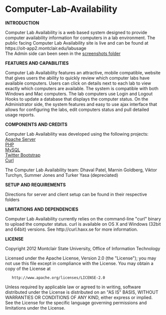 Computer-Lab-Availability
=========================

<b>INTRODUCTION</b>
<p>
Computer Lab Availability is a web based system designed to provide computer availability information for computers in a lab environment.
The public facing Computer Lab Availability site is live and can be found at https://oit-app2.montclair.edu/labusage
<br>
The Admin side can been seen in the <a href="https://github.com/MontclairState/Computer-Lab-Availability/tree/master/Screenshots">screenshots folder</a>

<b>FEATURES AND CAPABILITIES</b>
<p>
Computer Lab Availability features an attractive, mobile compatible, website that gives users the ability to quickly review which computer labs have available computers. Users can click on details next to each lab to view exactly which computers are available. The system is compatible with both Windows and Mac computers. 
The lab computers use Login and Logout Hooks to update a database that displays the computer status.
On the Administrator side, the system features and easy to use ajax interface that allows for configuring the labs, edit computers status and pull detailed usage reports. 

<b>COMPONENTS AND CREDITS</b>
<p>
Computer Lab Availability was developed using the following projects:
<br>
<a href="http://httpd.apache.org">Apache Server</a>
<br>
<a href="http://php.net">PHP</a>
<br>
<a href="http://mysql.com">MySQL</a>
<br>
<a href="http://twitter.github.com/bootstrap/">Twitter Bootstrap</a>
<br>
<a href="http://curl.haxx.se">Curl</a>

The Computer Lab Availability team: Dhaval Patel, Marnin Goldberg, Viktor Turchyn, Summer Jones and Turker Yasa (depreciated)

<b>SETUP AND REQUIREMENTS</b>
<p>
Directions for server and client setup can be found in their respective folders

<b>LIMITATIONS AND DEPENDENCIES</b>
<p>
Computer Lab Availability currently relies on the command-line "curl" binary to upload the computer status. curl is available on OS X and Windows (32bit and 64bit) versions. See http://curl.haxx.se for more information.

<b>LICENSE</b>
<p>
Copyright 2012 Montclair State University, Office of Information Technology

   Licensed under the Apache License, Version 2.0 (the "License");
   you may not use this file except in compliance with the License.
   You may obtain a copy of the License at

       http://www.apache.org/licenses/LICENSE-2.0

   Unless required by applicable law or agreed to in writing, software
   distributed under the License is distributed on an "AS IS" BASIS,
   WITHOUT WARRANTIES OR CONDITIONS OF ANY KIND, either express or implied.
   See the License for the specific language governing permissions and
   limitations under the License.